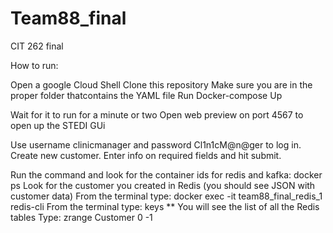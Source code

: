# Team88_final
CIT 262 final

How to run:

Open a google Cloud Shell
Clone this repository
Make sure you are in the proper folder thatcontains the YAML file
Run Docker-compose Up

Wait for it to run for a minute or two
Open web preview on port 4567 to open up the STEDI GUi

Use username clinicmanager and password Cl1n1cM@n@ger to log in.
Create new customer.
Enter info on required fields and hit submit.

Run the command and look for the container ids for redis and kafka: docker ps
Look for the customer you created in Redis (you should see JSON with customer data)
From the terminal type: docker exec -it team88_final_redis_1 redis-cli
From the terminal type: keys **
You will see the list of all the Redis tables
Type: zrange Customer 0 -1
